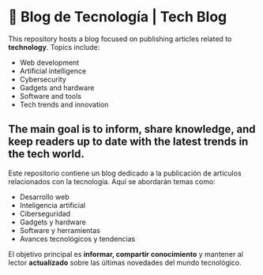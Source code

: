 # 🧠 Blog de Tecnología | Tech Blog

This repository hosts a blog focused on publishing articles related to **technology**. Topics include:

- Web development
- Artificial intelligence
- Cybersecurity
- Gadgets and hardware
- Software and tools
- Tech trends and innovation

The main goal is to **inform, share knowledge**, and keep readers **up to date** with the latest trends in the tech world.
---

Este repositorio contiene un blog dedicado a la publicación de artículos relacionados con la tecnología. Aquí se abordarán temas como:

- Desarrollo web
- Inteligencia artificial
- Ciberseguridad
- Gadgets y hardware
- Software y herramientas
- Avances tecnológicos y tendencias

El objetivo principal es **informar, compartir conocimiento** y mantener al lector **actualizado** sobre las últimas novedades del mundo tecnológico.
